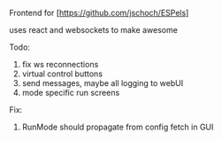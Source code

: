 Frontend for [https://github.com/jschoch/ESPels]

uses react and websockets to make awesome

Todo:

1. fix ws reconnections
2. virtual control buttons
3. send messages, maybe all logging to webUI
4. mode specific run screens

Fix: 

1. RunMode should propagate from config fetch in GUI
